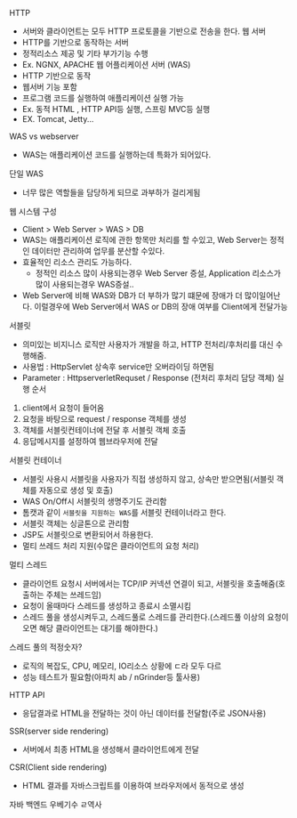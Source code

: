 HTTP
 - 서버와 클라이언트는 모두 HTTP 프로토콜을 기반으로 전송을 한다.
웹 서버
 - HTTP를 기반으로 동작하는 서버
 - 정적리소스 제공 및 기타 부가기능 수행
 - Ex. NGNX, APACHE
웹 어플리케이션 서버 (WAS)
 - HTTP 기반으로 동작
 - 웹서버 기능 포함
 - 프로그램 코드를 실행하여 애플리케이션 실행 가능
 - Ex. 동적 HTML , HTTP API등 실행, 스프링 MVC등 실행
 - EX. Tomcat, Jetty...

WAS vs webserver
 - WAS는 애플리케이션 코드를 실행하는데 특화가 되어있다.

단일 WAS
 - 너무 많은 역할들을 담당하게 되므로 과부하가 걸리게됨

웹 시스템 구성
 - Client > Web Server > WAS > DB
 - WAS는 애플리케이션 로직에 관한 항목만 처리를 할 수있고, Web Server는 정적인 데이터만 관리하여 업무를 분산할 수있다.
 - 효율적인 리소스 관리도 가능하다.
   - 정적인 리소스 많이 사용되는경우 Web Server 증설, Application 리소스가 많이 사용되는경우 WAS증설..
 - Web Server에 비해 WAS와 DB가 더 부하가 많기 떄문에 장애가 더 많이일어난다. 이럴경우에 Web Server에서 WAS or DB의 장애 여부를 Client에게 전달가능

서블릿
 - 의미있는 비지니스 로직만 사용자가 개발을 하고, HTTP 전처리/후처리를 대신 수행해줌.
 - 사용법 : HttpServlet 상속후 service만 오버라이딩 하면됨
 - Parameter : HttpserverletRequset / Response (전처리 후처리 담당 객체)
실행 순서
 1. client에서 요청이 들어옴
 2. 요청을 바탕으로 request / response 객체를 생성
 3. 객체를 서블릿컨테이너에 전달 후 서블릿 객체 호출
 4. 응답메시지를 설정하여 웹브라우저에 전달

서블릿 컨테이너
 - 서블릿 사용시 서블릿을 사용자가 직접 생성하지 않고, 상속만 받으면됨(서블릿 객체를 자동으로 생성 및 호출)
 - WAS On/Off시 서블릿의 생명주기도 관리함
 - 톰캣과 같이 `서블릿을 지원하는 WAS`를 서블릿 컨테이너라고 한다.
 - 서블릿 객체는 싱글톤으로 관리함
 - JSP도 서블릿으로 변환되어서 하용한다.
 - 멀티 쓰레드 처리 지원(수많은 클라이언트의 요청 처리)

멀티 스레드
 - 클라이언트 요청시 서버에서는 TCP/IP 커넥션 연결이 되고, 서블릿을 호출해줌(호출하는 주체는 쓰레드임)
 - 요청이 올때마다 스레드를 생성하고 종료시 소멸시킴
 - 스레드 풀을 생성시켜두고, 스레드풀로 스레드를 관리한다.(스레드풀 이상의 요청이오면 해당 클라이언트는 대기를 해야한다.)

스레드 풀의 적정숫자?
 - 로직의 복잡도, CPU, 메모리, IO리소스 상황에 ㄷ라 모두 다르
 - 성능 테스트가 필요함(아파치 ab / nGrinder등 툴사용)

HTTP API 
 - 응답결과로 HTML을 전달하는 것이 아닌 데이터를 전달함(주로 JSON사용)

SSR(server side rendering)
 - 서버에서 최종 HTML을 생성해서 클라이언트에게 전달

CSR(Client side rendering)
 - HTML 결과를 자바스크립트를 이용하여 브라우저에서 동적으로 생성

자바 백엔드 우베기수 ㄹ역사